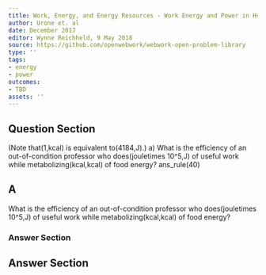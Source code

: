 ```yaml
---
title: Work, Energy, and Energy Resources - Work Energy and Power in Humans
author: Urone et. al
date: December 2017
editor: Wynne Reichheld, 9 May 2018
source: https://github.com/openwebwork/webwork-open-problem-library
type: ''
tags:
- energy
- power
outcomes:
- TBD
assets: ''
---
```


## Question Section 

(Note that(1,kcal) is equivalent to(4184,J).)
a) What is the efficiency of an out-of-condition professor who does(jouletimes 10^5,J) of useful work while metabolizing(kcal,kcal) of food energy? 
ans_rule(40)
## A
What is the efficiency of an out-of-condition professor who does(jouletimes 10^5,J) of useful work while metabolizing(kcal,kcal) of food energy? 
### Answer Section


## Answer Section

